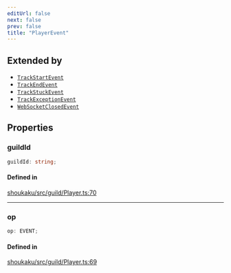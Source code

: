 ```yaml
---
editUrl: false
next: false
prev: false
title: "PlayerEvent"
---
```


## Extended by

- [`TrackStartEvent`](/api/interfaces/trackstartevent/)
- [`TrackEndEvent`](/api/interfaces/trackendevent/)
- [`TrackStuckEvent`](/api/interfaces/trackstuckevent/)
- [`TrackExceptionEvent`](/api/interfaces/trackexceptionevent/)
- [`WebSocketClosedEvent`](/api/interfaces/websocketclosedevent/)

## Properties

<a id="guildid" name="guildid"></a>

### guildId

```ts
guildId: string;
```

#### Defined in

[shoukaku/src/guild/Player.ts:70](https://github.com/shipgirlproject/shoukaku/blob/049b5dc536f3b28e41c5423a707d8a02ac9377a7/src/guild/Player.ts#L70)

***

<a id="op" name="op"></a>

### op

```ts
op: EVENT;
```

#### Defined in

[shoukaku/src/guild/Player.ts:69](https://github.com/shipgirlproject/shoukaku/blob/049b5dc536f3b28e41c5423a707d8a02ac9377a7/src/guild/Player.ts#L69)
